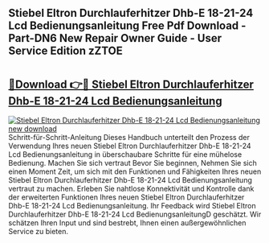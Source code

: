 ## Stiebel Eltron Durchlauferhitzer Dhb-E 18-21-24 Lcd Bedienungsanleitung Free Pdf Download - Part-DN6 New Repair Owner Guide - User Service Edition zZTOE

# <h2><a href="http://df1uqk.blite.top/?on=Stiebel+Eltron+Durchlauferhitzer+Dhb-E+18-21-24+Lcd+Bedienungsanleitung">🔗Download 👉🔴 Stiebel Eltron Durchlauferhitzer Dhb-E 18-21-24 Lcd Bedienungsanleitung</a></h2>

[![Stiebel Eltron Durchlauferhitzer Dhb-E 18-21-24 Lcd Bedienungsanleitung new download](https://i.imgur.com/lujVjoI.png)](http://df1uqk.blite.top/?on=Stiebel+Eltron+Durchlauferhitzer+Dhb-E+18-21-24+Lcd+Bedienungsanleitung)
Schritt-für-Schritt-Anleitung Dieses Handbuch unterteilt den Prozess der Verwendung Ihres neuen Stiebel Eltron Durchlauferhitzer Dhb-E 18-21-24 Lcd Bedienungsanleitung in überschaubare Schritte für eine mühelose Bedienung. Machen Sie sich vertraut Bevor Sie beginnen, Nehmen Sie sich einen Moment Zeit, um sich mit den Funktionen und Fähigkeiten Ihres neuen Stiebel Eltron Durchlauferhitzer Dhb-E 18-21-24 Lcd Bedienungsanleitung vertraut zu machen. Erleben Sie nahtlose Konnektivität und Kontrolle dank der erweiterten Funktionen Ihres neuen Stiebel Eltron Durchlauferhitzer Dhb-E 18-21-24 Lcd Bedienungsanleitung. Ihr Feedback wird Stiebel Eltron Durchlauferhitzer Dhb-E 18-21-24 Lcd BedienungsanleitungD geschätzt. Wir schätzen Ihren Input und sind bestrebt, Ihnen einen außergewöhnlichen Service zu bieten.
